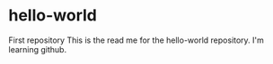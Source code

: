 # hello-world
First repository
This is the read me for the hello-world repository.  I'm learning github.
